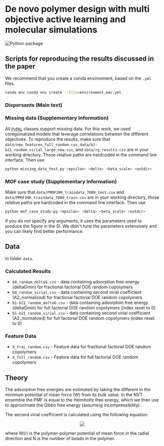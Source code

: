 # De novo polymer design with multi objective active learning and molecular simulations

![Python package](https://github.com/byooooo/dispersant_screening_PAL/workflows/Python%20package/badge.svg)


## Scripts for reproducing the results discussed in the paper

We recommend that you create a conda environment, based on the `.yml` files.

```bash
conda env conda env create --file=environment_mac.yml
```

### Dispersants (Main text)

### Missing data (Supplementary Information)

All [`PyPAL`](https://github.com/kjappelbaum/pypal) classes support missing data. For this work, we used coregionalized models that leverage correlations
between the different objectives. To reproduce the results, make sure that `data/new_features_full_random.csv`, `data/b1-b21_random_virial_large_new.csv`, and `data/rg_results.csv` are in your working directory. Those relative paths are hardcoded in the command line interface.
Then use

```bash
python missing_data_test.py <epsilon> <delta> <beta_scale> <outdir>
```

### MOF case study (Supplementary Information)

Make sure that `data/PMOF20K_traindata_7000_test.csv` and `data/PMOF20K_traindata_7000_train.csv` are in your working directory, those relative paths are hardcoded in the command line interface. Then use

```bash
python mof_case_study.py <epsilon> <delta> <beta_scale> <outdir>
```

If you do not specify any arguments, it uses the parameters used to produce the figure in the SI. We didn't tune the parameters extensively
and you can likely find better performance.

## Data

In folder `data`.

### Calculated Results

- `b0_random_deltaG.csv` - data containing adsorption free energy (deltaGmin) for fractional factorial DOE random copolymers
- `b0_random_virial.csv` - data containing second virial coefficient (A2_normalized) for fractional factorial DOE random copolymers
- `b1-b21_random_deltaG.csv` - data containing adsorption free energy (deltaGmin) for full factorial DOE random copolymers (index reset to 0)
- `b1-b21_random_virial.csv` - data containing second virial coefficient (A2_normalized) for full factorial DOE random copolymers (index reset to 0)

### Feature Data

- `X_frac_random.csv` - Feature data for fractional factorial DOE random copolymers
- `X_full_random.csv` - Feature data for full factorial DOE random copolymers

## Theory

The adsorption free energies are estimated by taking the different in the minimum potential of mean force (W) from its bulk value.
In the NVT ensemble the PMF is equal to the Helmholtz free energy, which we then use to approximate the Gibbs free energy (assuming incompressibility).

The second virial coefficient is calculated using the following equation:

<p align="center">
<img src="https://render.githubusercontent.com/render/math?math={A_2 = \dfrac{2\pi}{N^2} \int_0^\infty r^2[1-exp(-\beta W(r))]dr}">
</p>

where W(r) is the polymer-polymer potential of mean force in the radial direction and N is the number of beads in the polymer.
